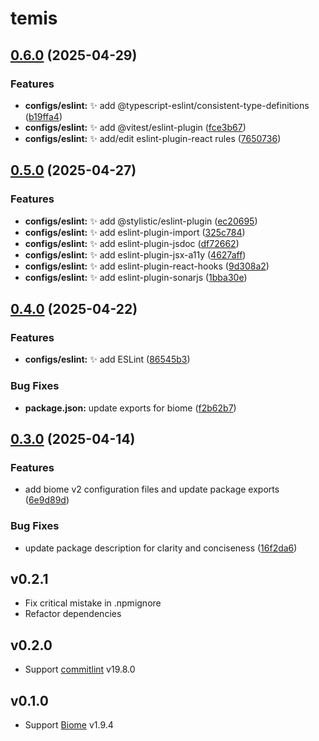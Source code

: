 # temis

## [0.6.0](https://github.com/mewisland/temis/compare/v0.5.0...v0.6.0) (2025-04-29)


### Features

* **configs/eslint:** ✨ add @typescript-eslint/consistent-type-definitions ([b19ffa4](https://github.com/mewisland/temis/commit/b19ffa418862995f68bb087f9d6f912452cb1792))
* **configs/eslint:** ✨ add @vitest/eslint-plugin ([fce3b67](https://github.com/mewisland/temis/commit/fce3b679fcf199357fe23f6d67536d77c259dbee))
* **configs/eslint:** ✨ add/edit eslint-plugin-react rules ([7650736](https://github.com/mewisland/temis/commit/76507360af294b9d3a3a83c760d15f363efdb84c))

## [0.5.0](https://github.com/mewisland/temis/compare/v0.4.0...v0.5.0) (2025-04-27)


### Features

* **configs/eslint:** ✨ add @stylistic/eslint-plugin ([ec20695](https://github.com/mewisland/temis/commit/ec20695ce92a965218cf085a8aeddb3baa2ed33b))
* **configs/eslint:** ✨ add eslint-plugin-import ([325c784](https://github.com/mewisland/temis/commit/325c784a2b9c102b7a7afad3e22ed29d775a49ab))
* **configs/eslint:** ✨ add eslint-plugin-jsdoc ([df72662](https://github.com/mewisland/temis/commit/df7266294a6a5280a4e1cf2819a9f98dd0f5664e))
* **configs/eslint:** ✨ add eslint-plugin-jsx-a11y ([4627aff](https://github.com/mewisland/temis/commit/4627affacd6e2a71bd286604f002c5e76e66fa97))
* **configs/eslint:** ✨ add eslint-plugin-react-hooks ([9d308a2](https://github.com/mewisland/temis/commit/9d308a230a27d0236663da397d0e47aa8161848e))
* **configs/eslint:** ✨ add eslint-plugin-sonarjs ([1bba30e](https://github.com/mewisland/temis/commit/1bba30ed8c8523a02c2e235b6d702bee9d2b91ca))

## [0.4.0](https://github.com/mewisland/temis/compare/v0.3.0...v0.4.0) (2025-04-22)


### Features

* **configs/eslint:** ✨ add ESLint ([86545b3](https://github.com/mewisland/temis/commit/86545b3c8c80b4041fe9798f084552cb5dec6de8))


### Bug Fixes

* **package.json:** update exports for biome ([f2b62b7](https://github.com/mewisland/temis/commit/f2b62b7b671e907fcd7b9759b3e1c69349fcfd6f))

## [0.3.0](https://github.com/mewisland/temis/compare/v0.2.1...v0.3.0) (2025-04-14)


### Features

* add biome v2 configuration files and update package exports ([6e9d89d](https://github.com/mewisland/temis/commit/6e9d89d7e09bf8102eb8793dfc32c8ae73d688fb))


### Bug Fixes

* update package description for clarity and conciseness ([16f2da6](https://github.com/mewisland/temis/commit/16f2da6ede2f292ae38493cd47d4e1366a6ae8e8))

## v0.2.1

- Fix critical mistake in .npmignore
- Refactor dependencies

## v0.2.0

- Support [commitlint](https://github.com/conventional-changelog/commitlint) v19.8.0

## v0.1.0

- Support [Biome](https://github.com/biomejs/biome) v1.9.4
